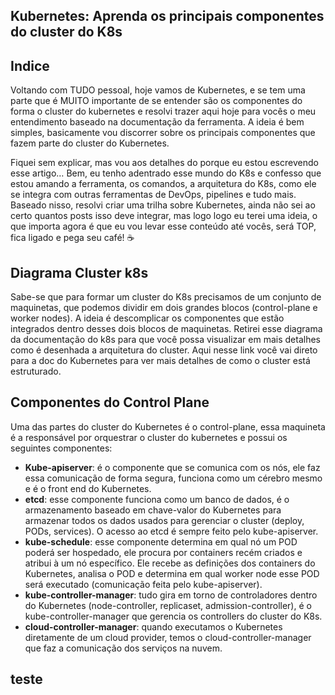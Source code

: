 ## Kubernetes: Aprenda os principais componentes do cluster do K8s

## Indice

Voltando com TUDO pessoal, hoje vamos de Kubernetes, e se tem uma parte que é MUITO importante de se entender são os componentes do forma o cluster do kubernetes e resolvi trazer aqui hoje para vocês o meu entendimento baseado na documentação da ferramenta. A ideia é bem simples, basicamente vou discorrer sobre os principais componentes que fazem parte do cluster do Kubernetes.

Fiquei sem explicar, mas vou aos detalhes do porque eu estou escrevendo esse artigo… Bem, eu tenho adentrado esse mundo do K8s e confesso que estou amando a ferramenta, os comandos, a arquitetura do K8s, como ele se integra com outras ferramentas de DevOps, pipelines e tudo mais. Baseado nisso, resolvi criar uma trilha sobre Kubernetes, ainda não sei ao certo quantos posts isso deve integrar, mas logo logo eu terei uma ideia, o que importa agora é que eu vou levar esse conteúdo até vocês, será TOP, fica ligado e pega seu café! ☕️

## Diagrama Cluster k8s

Sabe-se que para formar um cluster do K8s precisamos de um conjunto de maquinetas, que podemos dividir em dois grandes blocos (control-plane e worker nodes). A ideia é descomplicar os componentes que estão integrados dentro desses dois blocos de maquinetas. Retirei esse diagrama da documentação do k8s para que você possa visualizar em mais detalhes como é desenhada a arquitetura do cluster. Aqui nesse link você vai direto para a doc do Kubernetes para ver mais detalhes de como o cluster está estruturado.

## Componentes do Control Plane

Uma das partes do cluster do Kubernetes é o control-plane, essa maquineta é a responsável por orquestrar o cluster do kubernetes e possui os seguintes componentes:


- **Kube-apiserver**: é o componente que se comunica com os nós, ele faz essa comunicação de forma segura, funciona como um cérebro mesmo e é o front end do Kubernetes.
- **etcd**: esse componente funciona como um banco de dados, é o armazenamento baseado em chave-valor do Kubernetes para armazenar todos os dados usados para gerenciar o cluster (deploy, PODs, services). O acesso ao etcd é sempre feito pelo kube-apiserver.
- **kube-schedule**: esse componente determina em qual nó um POD poderá ser hospedado, ele procura por containers recém criados e atribui à um nó específico. Ele recebe as definições dos containers do Kubernetes, analisa o POD e determina em qual worker node esse POD será executado (comunicação feita pelo kube-apiserver).
- **kube-controller-manager**: tudo gira em torno de controladores dentro do Kubernetes (node-controller, replicaset, admission-controller), é o kube-controller-manager que gerencia os controllers do cluster do K8s.
- **cloud-controller-manager**: quando executamos o Kubernetes diretamente de um cloud provider, temos o cloud-controller-manager que faz a comunicação dos serviços na nuvem.

## teste
